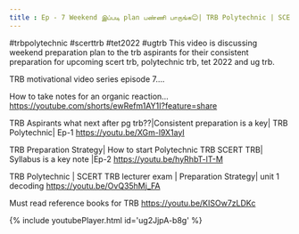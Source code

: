 ```yaml
---
title : Ep - 7 Weekend இப்படி plan பண்ணி பாருங்க😊| TRB Polytechnic | SCERT TRB
---
```


#trbpolytechnic #scerttrb #tet2022 #ugtrb
This video is discussing weekend preparation plan to the trb aspirants for their consistent preparation for upcoming scert trb, polytechnic trb, tet 2022 and ug trb.

TRB motivational video series episode 7....

How to take notes for an organic reaction...
https://youtube.com/shorts/ewRefm1AY1I?feature=share

TRB Aspirants what next after pg trb??|Consistent preparation is a key| TRB Polytechnic| Ep-1
https://youtu.be/XGm-l9X1ayI

TRB Preparation Strategy| How to start Polytechnic TRB SCERT TRB| Syllabus is a key note |Ep-2
https://youtu.be/hyRhbT-lT-M


TRB Polytechnic | SCERT TRB lecturer exam | Preparation Strategy| unit 1 decoding
https://youtu.be/OvQ35hMj_FA

Must read reference books for TRB
https://youtu.be/KISOw7zLDKc



{% include youtubePlayer.html id='ug2JjpA-b8g' %}
